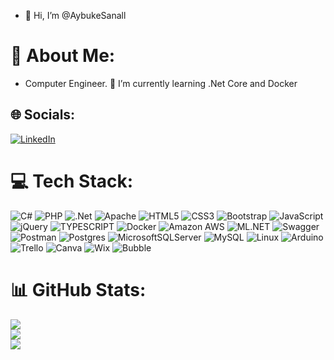 - 👋 Hi, I’m @AybukeSanall

# 💫 About Me:
- Computer Engineer.
🌱 I’m currently learning .Net Core and Docker


## 🌐 Socials:
[![LinkedIn](https://img.shields.io/badge/LinkedIn-%230077B5.svg?logo=linkedin&logoColor=white)](https://linkedin.com/in/aybukesanal/) 

# 💻 Tech Stack:
![C#](https://img.shields.io/badge/c%23-%23239120.svg?style=for-the-badge&logo=c-sharp&logoColor=white) 
![PHP](https://img.shields.io/badge/php-%23777BB4.svg?style=for-the-badge&logo=php&logoColor=white) 
![.Net](https://img.shields.io/badge/.NET-5C2D91?style=for-the-badge&logo=.net&logoColor=white) ![Apache](https://img.shields.io/badge/apache-%23D42029.svg?style=for-the-badge&logo=apache&logoColor=white) 
![HTML5](https://img.shields.io/badge/html5-%23E34F26.svg?style=for-the-badge&logo=html5&logoColor=white) 
![CSS3](https://img.shields.io/badge/css3-%231572B6.svg?style=for-the-badge&logo=css3&logoColor=white)
![Bootstrap](https://img.shields.io/badge/bootstrap-%23563D7C.svg?style=for-the-badge&logo=bootstrap&logoColor=white)
![JavaScript](https://img.shields.io/badge/javascript-%23323330.svg?style=for-the-badge&logo=javascript&logoColor=%23F7DF1E) 
![jQuery](https://img.shields.io/badge/jQuery-%230769AD.svg?style=for-the-badge&logo=jquery&logoColor=white)
![TYPESCRIPT](https://img.shields.io/badge/typescript%20-%23007ACC.svg?&style=for-the-badge&logo=typescript&logoColor=white)
![Docker](https://img.shields.io/badge/docker-%232496ED.svg?style=for-the-badge&logo=docker&logoColor=white)
![Amazon AWS](https://img.shields.io/badge/amazon%20aws-%23FF9900.svg?style=for-the-badge&logo=amazon-aws&logoColor=white) 
![ML.NET](https://img.shields.io/badge/ML.NET-%23051247.svg?style=for-the-badge&logo=ml-dot-net&logoColor=white)
![Swagger](https://img.shields.io/badge/swagger-%2385EA2D.svg?style=for-the-badge&logo=swagger&logoColor=white)
![Postman](https://img.shields.io/badge/postman-%23FF6C37.svg?style=for-the-badge&logo=postman&logoColor=white)
![Postgres](https://img.shields.io/badge/postgres-%23316192.svg?style=for-the-badge&logo=postgresql&logoColor=white) 
![MicrosoftSQLServer](https://img.shields.io/badge/Microsoft%20SQL%20Sever-CC2927?style=for-the-badge&logo=microsoft%20sql%20server&logoColor=white) 
![MySQL](https://img.shields.io/badge/mysql-%2300f.svg?style=for-the-badge&logo=mysql&logoColor=white) 
![Linux](https://img.shields.io/badge/Linux-FCC624?style=for-the-badge&logo=linux&logoColor=black)
![Arduino](https://img.shields.io/badge/arduino-%2300979D.svg?style=for-the-badge&logo=arduino&logoColor=white)
![Trello](https://img.shields.io/badge/trello-%23026AA7.svg?style=for-the-badge&logo=trello&logoColor=white)
![Canva](https://img.shields.io/badge/canva-%2300C4CC.svg?style=for-the-badge&logo=canva&logoColor=white) 
![Wix](https://img.shields.io/badge/wix-%2338B2AC.svg?style=for-the-badge&logo=wix&logoColor=white)
![Bubble](https://img.shields.io/badge/bubble-%23000000.svg?style=for-the-badge&logo=bubble&logoColor=white)

# 📊 GitHub Stats:
![](https://github-readme-stats.vercel.app/api?username=AybukeSanall&theme=tokyonight&hide_border=false&include_all_commits=false&count_private=false)<br/>
![](https://github-readme-streak-stats.herokuapp.com/?user=AybukeSanall&theme=tokyonight&hide_border=false)<br/>
![](https://github-readme-stats.vercel.app/api/top-langs/?username=AybukeSanall&theme=tokyonight&hide_border=false&include_all_commits=false&count_private=false&layout=compact)




